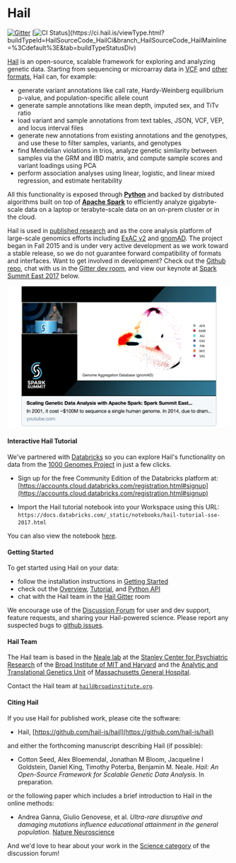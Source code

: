 # Hail

[![Gitter](https://badges.gitter.im/hail-is/hail.svg)](https://gitter.im/hail-is/hail?utm_source=badge&utm_medium=badge&utm_campaign=pr-badge) [![CI Status](https://ci.hail.is/app/rest/builds/buildType:(id:HailSourceCode_HailCi)/statusIcon)](https://ci.hail.is/viewType.html?buildTypeId=HailSourceCode_HailCi&branch_HailSourceCode_HailMainline=%3Cdefault%3E&tab=buildTypeStatusDiv)

[Hail](https://hail.is) is an open-source, scalable framework for exploring and analyzing genetic data. Starting from sequencing or microarray data in [VCF](https://samtools.github.io/hts-specs/VCFv4.2.pdf) and [other formats](https://hail.is/reference.html#Importing), Hail can, for example:

 - generate variant annotations like call rate, Hardy-Weinberg equilibrium p-value, and population-specific allele count
 - generate sample annotations like mean depth, imputed sex, and TiTv ratio
 - load variant and sample annotations from text tables, JSON, VCF, VEP, and locus interval files
 - generate new annotations from existing annotations and the genotypes, and use these to filter samples, variants, and genotypes
 - find Mendelian violations in trios, analyze genetic similarity between samples via the GRM and IBD matrix, and compute sample scores and variant loadings using PCA
 - perform association analyses using linear, logistic, and linear mixed regression, and estimate heritability

All this functionality is exposed through **[Python](https://www.python.org/)** and backed by distributed algorithms built on top of **[Apache Spark](http://spark.apache.org/)** to efficiently analyze gigabyte-scale data on a laptop or terabyte-scale data on an on-prem cluster or in the cloud.

Hail is used in [published research](http://biorxiv.org/content/early/2016/06/06/050195) and as the core analysis platform of large-scale genomics efforts including [ExAC v2](http://exac.broadinstitute.org/) and [gnomAD](http://gnomad.broadinstitute.org/). The project began in Fall 2015 and is under very active development as we work toward a stable release, so we do not guarantee forward compatibility of formats and interfaces. Want to get involved in development? Check out the [Github repo](https://github.com/hail-is/hail), chat with us in the [Gitter dev room](https://gitter.im/hail-is/hail-dev), and view our keynote at [Spark Summit East 2017](https://spark-summit.org/east-2017/) below.

[![Hail keynote at Spark Summit East 2017](www/hail_spark_summit.png)](https://www.youtube.com/watch?v=6WoPZ3_nIXc)

#### Interactive Hail Tutorial

We've partnered with [Databricks](https://databricks.com/) so you can explore Hail's functionality on data from the [1000 Genomes Project](http://www.internationalgenome.org/) in just a few clicks.

- Sign up for the free Community Edition of the Databricks platform at:
[https://accounts.cloud.databricks.com/registration.html#signup](https://accounts.cloud.databricks.com/registration.html#signup)

- Import the Hail tutorial notebook into your Workspace using this URL:
```https://docs.databricks.com/_static/notebooks/hail-tutorial-sse-2017.html```

You can also view the notebook [here](https://docs.databricks.com/spark/latest/training/1000-genomes.html).

#### Getting Started

To get started using Hail on your data:

- follow the installation instructions in [Getting Started](https://hail.is/hail/getting_started.html)
- check out the [Overview](https://hail.is/hail/overview.html), [Tutorial](https://hail.is/hail/tutorial.html), and [Python API](https://hail.is/hail/index.html)
- chat with the Hail team in the [Hail Gitter](https://gitter.im/hail-is/hail) room

We encourage use of the [Discussion Forum](http://discuss.hail.is) for user and dev support, feature requests, and sharing your Hail-powered science. Please report any suspected bugs to [github issues](https://github.com/hail-is/hail/issues).

#### Hail Team

The Hail team is based in the [Neale lab](https://nealelab.squarespace.com/) at the [Stanley Center for Psychiatric Research](http://www.broadinstitute.org/scientific-community/science/programs/psychiatric-disease/stanley-center-psychiatric-research/stanle) of the [Broad Institute of MIT and Harvard](http://www.broadinstitute.org) and the [Analytic and Translational Genetics Unit](https://www.atgu.mgh.harvard.edu/) of [Massachusetts General Hospital](http://www.massgeneral.org/).

Contact the Hail team at
<a href="mailto:hail@broadinstitute.org"><code>hail@broadinstitute.org</code></a>.

#### Citing Hail

If you use Hail for published work, please cite the software:

 - Hail, [https://github.com/hail-is/hail](https://github.com/hail-is/hail)

and either the forthcoming manuscript describing Hail (if possible):

 - Cotton Seed, Alex Bloemendal, Jonathan M Bloom, Jacqueline I Goldstein, Daniel King, Timothy Poterba, Benjamin M. Neale.  _Hail: An Open-Source Framework for Scalable Genetic Data Analysis_.  In preparation.

or the following paper which includes a brief introduction to Hail in the online methods:

 - Andrea Ganna, Giulio Genovese, et al. _Ultra-rare disruptive and damaging mutations influence educational attainment in the general population_.  [Nature Neuroscience](http://www.nature.com/neuro/journal/vaop/ncurrent/full/nn.4404.html)

And we'd love to hear about your work in the [Science category](http://discuss.hail.is/c/science) of the discussion forum!
